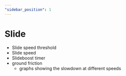 ```yaml
---
"sidebar_position": 1
---
```


# Slide

- Slide speed threshold
- Slide speed
- Slideboost timer
- ground friction
	- graphs showing the slowdown at different speeds
